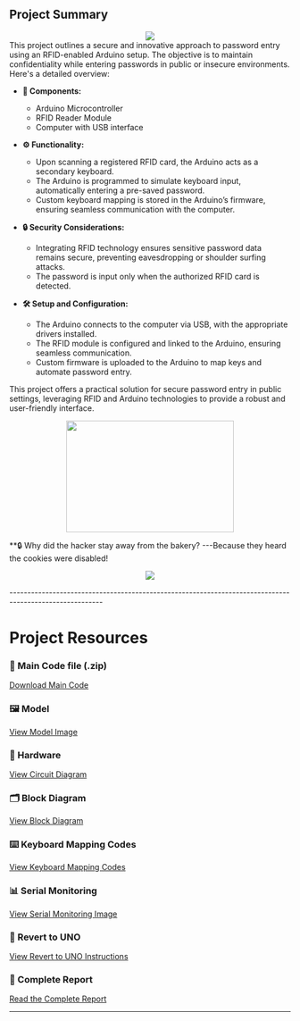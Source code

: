 ## Project Summary
<div align="center">
  <img src="https://github.com/sidortal/assests/blob/main/RFID%20SCAN.gif" />
</div>
This project outlines a secure and innovative approach to password entry using an RFID-enabled Arduino setup. The objective is to maintain confidentiality while entering passwords in public or insecure environments. Here's a detailed overview:

- **🔧 Components:**
  - Arduino Microcontroller
  - RFID Reader Module
  - Computer with USB interface


- **⚙️ Functionality:**
  - Upon scanning a registered RFID card, the Arduino acts as a secondary keyboard.
  - The Arduino is programmed to simulate keyboard input, automatically entering a pre-saved password.
  - Custom keyboard mapping is stored in the Arduino’s firmware, ensuring seamless communication with the computer.

- **🔒 Security Considerations:**
  - Integrating RFID technology ensures sensitive password data remains secure, preventing eavesdropping or shoulder surfing attacks.
  - The password is input only when the authorized RFID card is detected.

- **🛠️ Setup and Configuration:**
  - The Arduino connects to the computer via USB, with the appropriate drivers installed.
  - The RFID module is configured and linked to the Arduino, ensuring seamless communication.
  - Custom firmware is uploaded to the Arduino to map keys and automate password entry.

This project offers a practical solution for secure password entry in public settings, leveraging RFID and Arduino technologies to provide a robust and user-friendly interface.

<p align="center">
  <img src="https://github.com/sidortal/assests/blob/main/passowrdPage.gif" width="300" height="200" />
</p>


**🔒 Why did the hacker stay away from the bakery?
---Because they heard the cookies were disabled!

<p align="center">
  <img src="https://github.com/sidortal/assests/blob/main/RFID%20SCANNER.gif" />
</p>
--------------------------------------------------------------------------------------------------------

# Project Resources

### 📂 Main Code file (.zip)
[Download Main Code](https://github.com/sidortal/Pc-Login-Logout/blob/main/Main_Code.zip)

### 🖼️ Model
[View Model Image](https://github.com/sidortal/Pc-Login-Logout/blob/main/Working_img.jpeg)

### 🔧 Hardware
[View Circuit Diagram](https://github.com/sidortal/Pc-Login-Logout/blob/main/circuit%20diagram.png)

### 🗂️ Block Diagram
[View Block Diagram](https://github.com/sidortal/Pc-Login-Logout/blob/main/Project_Block_Diagram.png)

### ⌨️ Keyboard Mapping Codes
[View Keyboard Mapping Codes](https://github.com/sidortal/Pc-Login-Logout/blob/main/Rfid_log_in_Keyboard_mapping.ino)

### 📊 Serial Monitoring
[View Serial Monitoring Image](https://github.com/sidortal/Pc-Login-Logout/blob/main/Serial_Monitoring.jpeg)

### 🔄 Revert to UNO
[View Revert to UNO Instructions](https://github.com/sidortal/Pc-Login-Logout/blob/main/Revert%20to%20UNO.png)

### 📜 Complete Report
[Read the Complete Report](https://github.com/sidortal/Pc-Login-Logout/blob/main/PC_Login_Logout_Using_RFID_Report.pdf)

------------------------------------------------------------------------------------------------------------------------------------------------------
